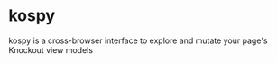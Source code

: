 kospy
=====

kospy is a cross-browser interface to explore and mutate your page's Knockout view models

